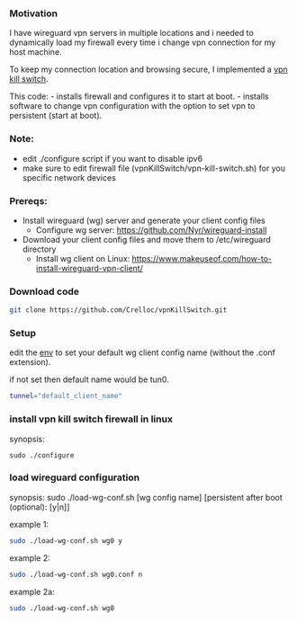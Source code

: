 ### Motivation
I have wireguard vpn servers in multiple locations and i needed
to dynamically load my firewall every time i change vpn connection for
my host machine.

To keep my connection location and browsing secure, I implemented a [vpn kill switch](https://www.pcmag.com/explainers/what-is-a-vpn-kill-switch-and-how-does-it-work).

This code:
    - installs firewall and configures it to start at boot.
    - installs software to change vpn configuration with the option to set vpn to persistent (start at boot).

### Note:
- edit ./configure script if you want to disable ipv6
- make sure to edit firewall file (vpnKillSwitch/vpn-kill-switch.sh) for you specific network devices

### Prereqs:
- Install wireguard (wg) server and generate your client config files
    - Configure wg server: https://github.com/Nyr/wireguard-install
- Download your client config files and move them to /etc/wireguard directory
    - Install wg client on Linux: https://www.makeuseof.com/how-to-install-wireguard-vpn-client/

### Download code
```bash
git clone https://github.com/Crelloc/vpnKillSwitch.git
```

### Setup
edit the [env](/vpnKillSwitch/env) to set your default wg client config name (without the .conf extension).

if not set then default name would be tun0.
```bash
tunnel="default_client_name"
```

### install vpn kill switch firewall in linux
synopsis:
```
sudo ./configure 
```

### load wireguard configuration
synopsis: sudo ./load-wg-conf.sh [wg config name] [persistent after boot (optional): [y|n]]

example 1: 
```bash
sudo ./load-wg-conf.sh wg0 y
```

example 2:
```bash
sudo ./load-wg-conf.sh wg0.conf n
```

example 2a:
```bash
sudo ./load-wg-conf.sh wg0
```
